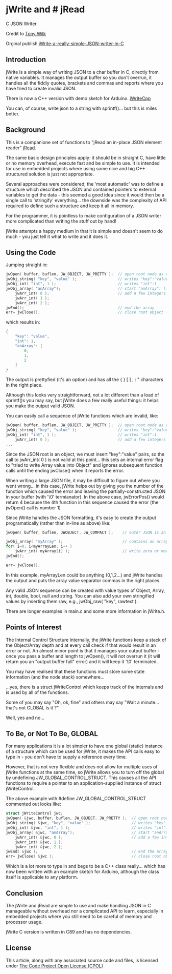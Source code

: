 # jWrite and # jRead
C JSON Writer

Credit to [Tony Wilk](https://www.codeproject.com/Members/tonywilk)

Orginal publish [jWrite-a-really-simple-JSON-writer-in-C](https://www.codeproject.com/Articles/887604/jWrite-a-really-simple-JSON-writer-in-C)
 
## Introduction
jWrite is a simple way of writing JSON to a char buffer in C, directly from native variables. It manages the output buffer so you don't overrun, it handles all the fiddly quotes, brackets and commas and reports where you have tried to create invalid JSON.

There is now a C++ version with demo sketch for Arduino. [jWriteCpp](https://github.com/jonaskgandersson/jWriteCpp)

You can, of course, write json to a string with sprintf()... but this is miles better.

## Background
This is a companione set of functions to "jRead an in-place JSON element reader" [jRead](https://github.com/jonaskgandersson/jRead).

The same basic design principles apply: it should be in straight C, have little or no memory overhead, execute fast and be simple to use. It is intended for use in embedded projects where using some nice and big C++ structured solution is just not appropriate.

Several approaches were considered; the 'most automatic' was to define a structure which described the JSON and contained pointers to external variables to get the data - this seemed a good idea since it would then be a single call to 'stringify' everything... the downside was the complexity of API required to define such a structure and keep it all in memory.

For the programmer, it is pointless to make configuration of a JSON writer more complicated than writing the stuff out by hand!

jWrite attempts a happy medium in that it is simple and doesn't seem to do much - you just tell it what to write and it does it.

## Using the Code
Jumping straight in:
```c
jwOpen( buffer, buflen, JW_OBJECT, JW_PRETTY );  // open root node as object
jwObj_string( "key", "value" );                  // writes "key":"value"
jwObj_int( "int", 1 );                           // writes "int":1
jwObj_array( "anArray");                         // start "anArray": [...] 
    jwArr_int( 0 );                              // add a few integers to the array
    jwArr_int( 1 );
    jwArr_int( 2 );
jwEnd();                                         // end the array
err= jwClose();                                  // close root object - done
```

which results in:
```c
{
    "key": "value",
    "int": 1,
    "anArray": [
        0,
        1,
        2
    ]
}
```

The output is prettyfied (it's an option) and has all the { } [ ] , : " characters in the right place.

Although this looks very straightforward, not a lot different than a load of sprintf()s you may say, but jWrite does a few really useful things: it helps you make the output valid JSON.

You can easily call a sequence of jWrite functions which are invalid, like:

```c
jwOpen( buffer, buflen, JW_OBJECT, JW_PRETTY );  // open root node as object
jwObj_string( "key", "value" );                  // writes "key":"value"
jwObj_int( "int", 1 );                           // writes "int":1
    jwArr_int( 0 );                              // add a few integers to the array
...
```
Since the JSON root is an object, we must insert "key":"value" pairs, so the call to jwArr_int( 0 ) is not valid at this point... this sets an internal error flag to "tried to write Array value into Object" and ignores subsequent function calls until the ending jwClose() when it reports the error.

When writing a large JSON file, it may be difficult to figure out where you went wrong... in this case, jWrite helps out by giving you the number of the function which caused the error and leaving the partially-constructed JSON in your buffer (with '\0' termianator). In the above case, jwErrorPos() would return 4 because the 4th function in this sequence caused the error (the jwOpen() call is number 1)

Since jWrite handles the JSON formatting, it's easy to create the output programatically (rather than in-line as above) like:
```c
jwOpen( buffer, buflen, JWOBJECT, JW_COMPACT );    // outer JSON is an object, compact format

jwObj_array( "myArray" );                          // contains an array: "myArray":[...]
for( i=0; i<myArrayLen; i++ )
    jwArr_int( myArray[i] );                       // write zero or more array entries
jwEnd();

err= jwClose();
```
In this example, myArrayLen could be anything (0,1,2...) and jWrite handles the output and puts the array value separator commas in the right places.

Any valid JSON sequence can be created with value types of Object, Array, int, double, bool, null and string. You can also add your own stringified values by inserting them raw, e.g., jwObj_raw( "key", rawtext ).

There are longer examples in main.c and some more information in jWrite.h.

## Points of Interest
The Internal Control Structure
Internally, the jWrite functions keep a stack of the Object/Array depth and at every call check if that would result in an error or not. An almost minor point is that it manages your output buffer - once you pass a buffer and length to jwOpen(), it will not overrun it (it will return you an "output buffer full" error) and it will keep it '\0' terminated.

You may have realised that these functions must store some state information (and the node stack) somewhere...

...yes, there is a struct jWriteControl which keeps track of the internals and is used by all of the functions.

Some of you may say "Oh, ok, fine" and others may say "Wait a minute... that's not GLOBAL is it ?"

Well, yes and no...

## To Be, or Not To Be, GLOBAL
For many applications it is a lot simpler to have one global (static) instance of a structure which can be used for jWrite, it makes the API calls easy to type in - you don't have to supply a reference every time.

However, that is not very flexible and does not allow for multiple uses of jWrite functions at the same time, so jWrite allows you to turn off the global by undefining JW_GLOBAL_CONTROL_STRUCT. This causes all the API functions to require a pointer to an application-supplied instance of struct jWriteControl.

The above example with #define JW_GLOBAL_CONTROL_STRUCT commented out looks like:
```c
struct jWriteControl jwc;
jwOpen( &jwc, buffer, buflen, JW_OBJECT, JW_PRETTY );  // open root node as object
jwObj_string( &jwc, "key", "value" );                  // writes "key":"value"
jwObj_int( &jwc, "int", 1 );                           // writes "int":1
jwObj_array( &jwc, "anArray");                         // start "anArray": [...] 
    jwArr_int( &jwc, 0 );                              // add a few integers to the array
    jwArr_int( &jwc, 1 );
    jwArr_int( &jwc, 2 );
jwEnd( &jwc );                                         // end the array
err= jwClose( &jwc );                                  // close root object - done
```
Which is a lot more to type in and begs to be a C++ class really... which has now been written with an example sketch for Arduino, although the class itself is applicable to any platform.

## Conclusion
The jWrite and jRead are simple to use and make handling JSON in C manageable without overhead nor a complicated API to learn, especially in embedded projects where you still need to be careful of memory and processor usage.

jWrite C version is written in C89 and has no dependencies.

## License

This article, along with any associated source code and files, is licensed under [The Code Project Open License (CPOL)](https://www.codeproject.com/info/cpol10.aspx)
